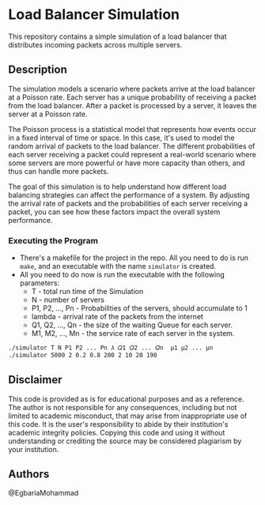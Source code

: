 # Load Balancer Simulation

This repository contains a simple simulation of a load balancer that distributes incoming packets across multiple servers.

## Description

The simulation models a scenario where packets arrive at the load balancer at a Poisson rate. Each server has a unique probability of receiving a packet from the load balancer. After a packet is processed by a server, it leaves the server at a Poisson rate.

The Poisson process is a statistical model that represents how events occur in a fixed interval of time or space. In this case, it's used to model the random arrival of packets to the load balancer. The different probabilities of each server receiving a packet could represent a real-world scenario where some servers are more powerful or have more capacity than others, and thus can handle more packets.

The goal of this simulation is to help understand how different load balancing strategies can affect the performance of a system. By adjusting the arrival rate of packets and the probabilities of each server receiving a packet, you can see how these factors impact the overall system performance.

### Executing the Program

* There's a makefile for the project in the repo. All you need to do is run `make`, and an executable with the name `simulator` is created.
* All you need to do now is run the executable with the following parameters:
  * T - total run time of the Simulation
  * N - number of servers
  * P1, P2, ..., Pn - Probabilities of the servers, should accumulate to 1
  * lambda - arrival rate of the packets from the internet
  * Q1, Q2, ..., Qn - the size of the waiting Queue for each server.
  * M1, M2, ..., Mn - the service rate of each server in the system.

```bash
./simulator T N P1 P2 ... Pn 𝜆 𝑄1 𝑄2 ... 𝑄n  μ1 μ2 ... μn
./simulator 5000 2 0.2 0.8 200 2 10 20 190
```

## Disclaimer

This code is provided as is for educational purposes and as a reference. The author is not responsible for any consequences, including but not limited to academic misconduct, that may arise from inappropriate use of this code. It is the user's responsibility to abide by their institution's academic integrity policies. Copying this code and using it without understanding or crediting the source may be considered plagiarism by your institution.

## Authors

@EgbariaMohammad
